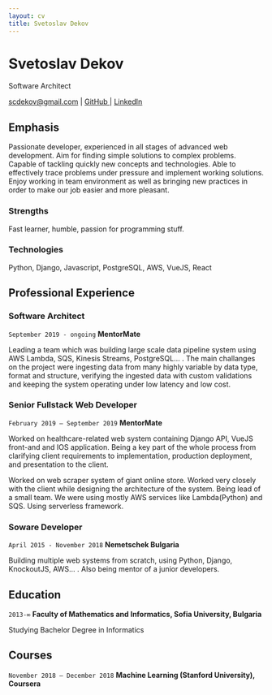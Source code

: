 ```yaml
---
layout: cv
title: Svetoslav Dekov
---
```

# Svetoslav Dekov
Software Architect

<div id="webaddress">
<a href="scdekov@gmail.com">scdekov@gmail.com</a>
| <a href="https://github.com/scdekov"> GitHub </a>
| <a href="www.linkedin.com/in/svetoslav-dekov-40aa60b4">LinkedIn</a>
</div>


## Emphasis
Passionate developer, experienced in all stages of advanced web development. Aim for finding simple solutions to complex problems. Capable of tackling quickly new concepts and technologies. Able to effectively trace problems under pressure and implement working solutions. Enjoy working in team environment as well as bringing new practices in order to make our job easier and more pleasant.

### Strengths
Fast learner, humble, passion for programming stuff.

### Technologies

Python, Django, Javascript, PostgreSQL, AWS, VueJS, React

## Professional Experience

### Software Architect

`September 2019 - ongoing`
__MentorMate__

Leading a team which was building large scale data pipeline system using AWS Lambda, SQS, Kinesis Streams, PostgreSQL... . The main challanges on the project were ingesting data from many highly variable by data type, format and structure, verifying the ingested data with custom validations and keeping the system operating under low latency and low cost. 

### Senior Fullstack Web Developer

`February 2019 – September 2019`
__MentorMate__

Worked on healthcare-related web system containing Django API, VueJS front-and and IOS application. Being a key part of the whole process from clarifying client requirements to implementation, production deployment, and presentation to the client.

Worked on web scraper system of giant online store. Worked very closely with the client while designing the architecture of the system. Being lead of a small team. We were using mostly AWS services like Lambda(Python) and SQS. Using serverless framework. 

### Soware Developer

`April 2015 - November 2018`
__Nemetschek Bulgaria__

Building multiple web systems from scratch, using Python, Django, KnockoutJS, AWS... . Also being mentor of a junior developers.

## Education

`2013-∞`
__Faculty of Mathematics and Informatics, Sofia University, Bulgaria__

Studying Bachelor Degree in Informatics

## Courses

`November 2018 – December 2018`
__Machine Learning (Stanford University), Coursera__

<!-- ### Footer

Last updated: January 2020 -->

